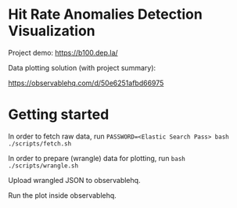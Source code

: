 # Hit Rate Anomalies Detection Visualization

Project demo: https://b100.dep.la/

Data plotting solution (with project summary):

https://observablehq.com/d/50e6251afbd66975

# Getting started

In order to fetch raw data, run `PASSWORD=<Elastic Search Pass> bash ./scripts/fetch.sh`

In order to prepare (wrangle) data for plotting, run `bash ./scripts/wrangle.sh`

Upload wrangled JSON to observablehq.

Run the plot inside observablehq.
